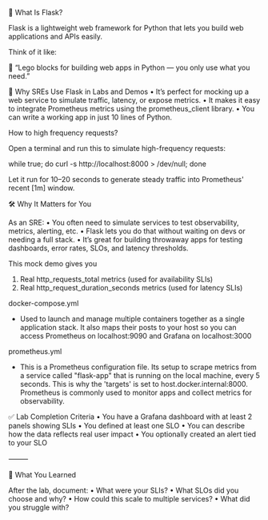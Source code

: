 🧪 What Is Flask?

Flask is a lightweight web framework for Python that lets you build web applications and APIs easily.

Think of it like:

🧱 “Lego blocks for building web apps in Python — you only use what you need.”

🧭 Why SREs Use Flask in Labs and Demos
	•	It’s perfect for mocking up a web service to simulate traffic, latency, or expose metrics.
	•	It makes it easy to integrate Prometheus metrics using the prometheus_client library.
	•	You can write a working app in just 10 lines of Python.

How to high frequency requests?

Open a terminal and run this to simulate high-frequency requests:

while true; do curl -s http://localhost:8000 > /dev/null; done

Let it run for 10–20 seconds to generate steady traffic into Prometheus' recent [1m] window.

🛠 Why It Matters for You

As an SRE:
	•	You often need to simulate services to test observability, metrics, alerting, etc.
	•	Flask lets you do that without waiting on devs or needing a full stack.
	•	It’s great for building throwaway apps for testing dashboards, error rates, SLOs, and latency thresholds.

This mock demo gives you
1. Real http_requests_total metrics (used for availability SLIs)
2. Real http_request_duration_seconds metrics (used for latency SLIs)


docker-compose.yml

- Used to launch and manage multiple containers together as a single application stack. It also maps their posts to your host so you can access Prometheus on localhost:9090 and Grafana on localhost:3000

prometheus.yml

- This is a Prometheus configuration file. Its setup to scrape metrics from a service called "flask-app" that is running on the local machine, every 5 seconds. This is why the 'targets' is set to host.docker.internal:8000. Prometheus is commonly used to monitor apps and collect metrics for observability.


✅ Lab Completion Criteria
	•	You have a Grafana dashboard with at least 2 panels showing SLIs
	•	You defined at least one SLO
	•	You can describe how the data reflects real user impact
	•	You optionally created an alert tied to your SLO

⸻

📘 What You Learned

After the lab, document:
	•	What were your SLIs?
	•	What SLOs did you choose and why?
	•	How could this scale to multiple services?
	•	What did you struggle with?

